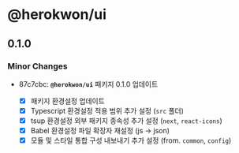 # @herokwon/ui

## 0.1.0

### Minor Changes

- 87c7cbc: **`@herokwon/ui`** 패키지 0.1.0 업데이트

  - [x] 패키지 환경설정 업데이트
  - [x] Typescript 환경설정 적용 범위 추가 설정 (`src` 폴더)
  - [x] tsup 환경설정 외부 패키지 종속성 추가 설정 (`next`, `react-icons`)
  - [x] Babel 환경설정 파일 확장자 재설정 (js → json)
  - [x] 모듈 및 스타일 통합 구성 내보내기 추가 설정 (from. `common`, `config`)
